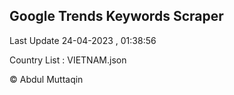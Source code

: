 

## Google Trends Keywords Scraper 
 
Last Update 24-04-2023 , 01:38:56

Country List :
VIETNAM.json



© Abdul Muttaqin 
